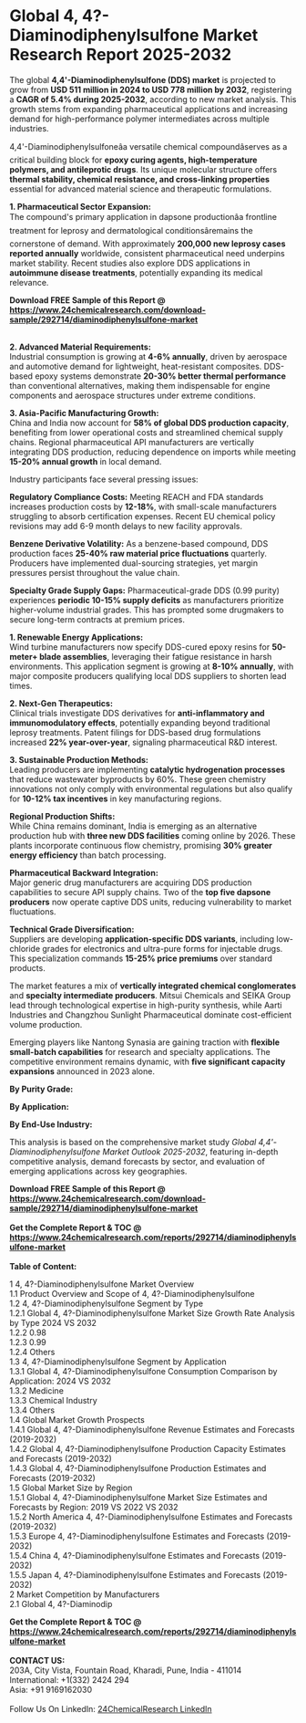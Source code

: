 <h1>Global 4, 4?-Diaminodiphenylsulfone Market Research Report 2025-2032</h1><p>The global <strong>4,4'-Diaminodiphenylsulfone (DDS) market</strong> is projected to grow from <strong>USD 511 million in 2024 to USD 778 million by 2032</strong>, registering a <strong>CAGR of 5.4% during 2025-2032</strong>, according to new market analysis. This growth stems from expanding pharmaceutical applications and increasing demand for high-performance polymer intermediates across multiple industries.</p><p>4,4'-Diaminodiphenylsulfoneâa versatile chemical compoundâserves as a critical building block for <strong>epoxy curing agents, high-temperature polymers, and antileprotic drugs</strong>. Its unique molecular structure offers <strong>thermal stability, chemical resistance, and cross-linking properties</strong> essential for advanced material science and therapeutic formulations.</p><p><strong>1. Pharmaceutical Sector Expansion:</strong><br>
The compound's primary application in dapsone productionâa frontline treatment for leprosy and dermatological conditionsâremains the cornerstone of demand. With approximately <strong>200,000 new leprosy cases reported annually</strong> worldwide, consistent pharmaceutical need underpins market stability. Recent studies also explore DDS applications in <strong>autoimmune disease treatments</strong>, potentially expanding its medical relevance.</p><div><b>Download FREE Sample of this Report @ 
            <a href="https://www.24chemicalresearch.com/download-sample/292714/diaminodiphenylsulfone-market">
            https://www.24chemicalresearch.com/download-sample/292714/diaminodiphenylsulfone-market</a></b></div><br><p><strong>2. Advanced Material Requirements:</strong><br>
Industrial consumption is growing at <strong>4-6% annually</strong>, driven by aerospace and automotive demand for lightweight, heat-resistant composites. DDS-based epoxy systems demonstrate <strong>20-30% better thermal performance</strong> than conventional alternatives, making them indispensable for engine components and aerospace structures under extreme conditions.</p><p><strong>3. Asia-Pacific Manufacturing Growth:</strong><br>
China and India now account for <strong>58% of global DDS production capacity</strong>, benefiting from lower operational costs and streamlined chemical supply chains. Regional pharmaceutical API manufacturers are vertically integrating DDS production, reducing dependence on imports while meeting <strong>15-20% annual growth</strong> in local demand.</p><p>Industry participants face several pressing issues:</p><p><strong>Regulatory Compliance Costs:</strong> Meeting REACH and FDA standards increases production costs by <strong>12-18%</strong>, with small-scale manufacturers struggling to absorb certification expenses. Recent EU chemical policy revisions may add 6-9 month delays to new facility approvals.</p><p><strong>Benzene Derivative Volatility:</strong> As a benzene-based compound, DDS production faces <strong>25-40% raw material price fluctuations</strong> quarterly. Producers have implemented dual-sourcing strategies, yet margin pressures persist throughout the value chain.</p><p><strong>Specialty Grade Supply Gaps:</strong> Pharmaceutical-grade DDS (0.99 purity) experiences <strong>periodic 10-15% supply deficits</strong> as manufacturers prioritize higher-volume industrial grades. This has prompted some drugmakers to secure long-term contracts at premium prices.</p><p><strong>1. Renewable Energy Applications:</strong><br>
Wind turbine manufacturers now specify DDS-cured epoxy resins for <strong>50-meter+ blade assemblies</strong>, leveraging their fatigue resistance in harsh environments. This application segment is growing at <strong>8-10% annually</strong>, with major composite producers qualifying local DDS suppliers to shorten lead times.</p><p><strong>2. Next-Gen Therapeutics:</strong><br>
Clinical trials investigate DDS derivatives for <strong>anti-inflammatory and immunomodulatory effects</strong>, potentially expanding beyond traditional leprosy treatments. Patent filings for DDS-based drug formulations increased <strong>22% year-over-year</strong>, signaling pharmaceutical R&amp;D interest.</p><p><strong>3. Sustainable Production Methods:</strong><br>
Leading producers are implementing <strong>catalytic hydrogenation processes</strong> that reduce wastewater byproducts by 60%. These green chemistry innovations not only comply with environmental regulations but also qualify for <strong>10-12% tax incentives</strong> in key manufacturing regions.</p><p><strong>Regional Production Shifts:</strong><br>
    While China remains dominant, India is emerging as an alternative production hub with <strong>three new DDS facilities</strong> coming online by 2026. These plants incorporate continuous flow chemistry, promising <strong>30% greater energy efficiency</strong> than batch processing.</p><p><strong>Pharmaceutical Backward Integration:</strong><br>
    Major generic drug manufacturers are acquiring DDS production capabilities to secure API supply chains. Two of the <strong>top five dapsone producers</strong> now operate captive DDS units, reducing vulnerability to market fluctuations.</p><p><strong>Technical Grade Diversification:</strong><br>
    Suppliers are developing <strong>application-specific DDS variants</strong>, including low-chloride grades for electronics and ultra-pure forms for injectable drugs. This specialization commands <strong>15-25% price premiums</strong> over standard products.</p><p>The market features a mix of <strong>vertically integrated chemical conglomerates</strong> and <strong>specialty intermediate producers</strong>. Mitsui Chemicals and SEIKA Group lead through technological expertise in high-purity synthesis, while Aarti Industries and Changzhou Sunlight Pharmaceutical dominate cost-efficient volume production.</p><p>Emerging players like Nantong Synasia are gaining traction with <strong>flexible small-batch capabilities</strong> for research and specialty applications. The competitive environment remains dynamic, with <strong>five significant capacity expansions</strong> announced in 2023 alone.</p><p><strong>By Purity Grade:</strong></p><p><strong>By Application:</strong></p><p><strong>By End-Use Industry:</strong></p><p>This analysis is based on the comprehensive market study <em>Global 4,4'-Diaminodiphenylsulfone Market Outlook 2025-2032</em>, featuring in-depth competitive analysis, demand forecasts by sector, and evaluation of emerging applications across key geographies.</p><div><b>Download FREE Sample of this Report @ 
            <a href="https://www.24chemicalresearch.com/download-sample/292714/diaminodiphenylsulfone-market">
            https://www.24chemicalresearch.com/download-sample/292714/diaminodiphenylsulfone-market</a></b></div><br><div><b>Get the Complete Report & TOC @ 
            <a href="https://www.24chemicalresearch.com/reports/292714/diaminodiphenylsulfone-market">
            https://www.24chemicalresearch.com/reports/292714/diaminodiphenylsulfone-market</a></b></div><br>
            <b>Table of Content:</b><p>1 4, 4?-Diaminodiphenylsulfone Market Overview<br />
    1.1 Product Overview and Scope of 4, 4?-Diaminodiphenylsulfone<br />
    1.2 4, 4?-Diaminodiphenylsulfone Segment by Type<br />
        1.2.1 Global 4, 4?-Diaminodiphenylsulfone Market Size Growth Rate Analysis by Type 2024 VS 2032<br />
        1.2.2 0.98<br />
        1.2.3 0.99<br />
        1.2.4 Others<br />
    1.3 4, 4?-Diaminodiphenylsulfone Segment by Application<br />
        1.3.1 Global 4, 4?-Diaminodiphenylsulfone Consumption Comparison by Application: 2024 VS 2032<br />
        1.3.2 Medicine<br />
        1.3.3 Chemical Industry<br />
        1.3.4 Others<br />
    1.4 Global Market Growth Prospects<br />
        1.4.1 Global 4, 4?-Diaminodiphenylsulfone Revenue Estimates and Forecasts (2019-2032)<br />
        1.4.2 Global 4, 4?-Diaminodiphenylsulfone Production Capacity Estimates and Forecasts (2019-2032)<br />
        1.4.3 Global 4, 4?-Diaminodiphenylsulfone Production Estimates and Forecasts (2019-2032)<br />
    1.5 Global Market Size by Region<br />
        1.5.1 Global 4, 4?-Diaminodiphenylsulfone Market Size Estimates and Forecasts by Region: 2019 VS 2022 VS 2032<br />
        1.5.2 North America 4, 4?-Diaminodiphenylsulfone Estimates and Forecasts (2019-2032)<br />
        1.5.3 Europe 4, 4?-Diaminodiphenylsulfone Estimates and Forecasts (2019-2032)<br />
        1.5.4 China 4, 4?-Diaminodiphenylsulfone Estimates and Forecasts (2019-2032)<br />
        1.5.5 Japan 4, 4?-Diaminodiphenylsulfone Estimates and Forecasts (2019-2032)<br />
2 Market Competition by Manufacturers<br />
    2.1 Global 4, 4?-Diaminodip</p><div><b>Get the Complete Report & TOC @ 
            <a href="https://www.24chemicalresearch.com/reports/292714/diaminodiphenylsulfone-market">
            https://www.24chemicalresearch.com/reports/292714/diaminodiphenylsulfone-market</a></b></div><br><b>CONTACT US:</b><br>
            203A, City Vista, Fountain Road, Kharadi, Pune, India - 411014<br>
            International: +1(332) 2424 294<br>
            Asia: +91 9169162030 <br><br>
            Follow Us On LinkedIn: <a href="https://www.linkedin.com/company/24chemicalresearch/">24ChemicalResearch LinkedIn</a>